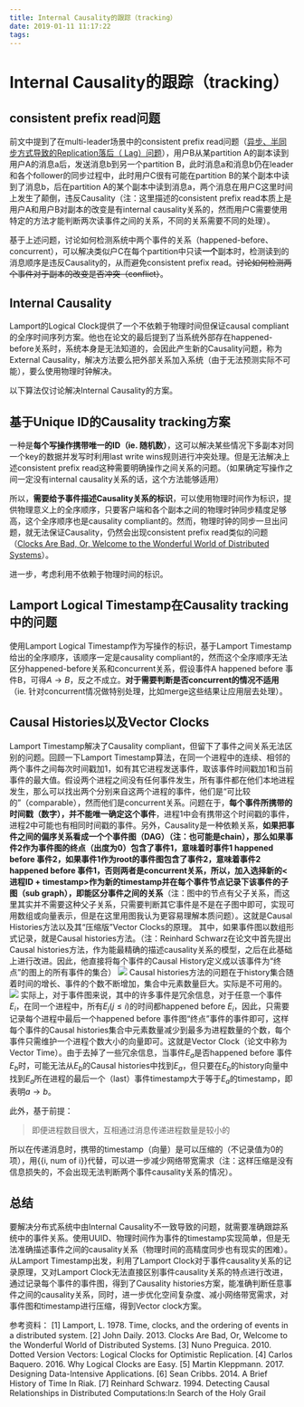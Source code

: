 ```yaml
---
title: Internal Causality的跟踪（tracking）
date: 2019-01-11 11:17:22
tags:
---
```

# Internal Causality的跟踪（tracking）

##  consistent prefix read问题
前文中提到了在multi-leader场景中的consistent prefix read问题（[异步、半同步方式导致的Replication落后（ Lag）问题](https://elsonlee.github.io/2019/01/09/replication/#%E5%BC%82%E6%AD%A5%E3%80%81%E5%8D%8A%E5%90%8C%E6%AD%A5%E6%96%B9%E5%BC%8F%E5%AF%BC%E8%87%B4%E7%9A%84Replication%E8%90%BD%E5%90%8E%EF%BC%88-Lag%EF%BC%89%E9%97%AE%E9%A2%98)），用户B从某partition A的副本读到用户A的消息a后，发送消息b到另一个partition B，此时消息a和消息b仍在leader和各个follower的同步过程中，此时用户C很有可能在partition B的某个副本中读到了消息b，后在partition A的某个副本中读到消息a，两个消息在用户C这里时间上发生了颠倒，违反Causality（注：这里描述的consistent prefix read本质上是用户A和用户B对副本的改变是有internal causality关系的，然而用户C需要使用特定的方法才能判断两次读事件之间的关系，不同的关系需要不同的处理）。

基于上述问题，讨论如何检测系统中两个事件的关系（happened-before、concurrent），可以解决类似户C在每个partition中只读**一个**副本时，检测读到的消息顺序是违反Causality的，从而避免consistent prefix read。~~讨论如何检测两个事件对于副本的改变是否冲突（conflict）~~。

##  Internal Causality
Lamport的Logical Clock提供了一个不依赖于物理时间但保证causal compliant的全序时间序列方案。他也在论文的最后提到了当系统外部存在happened-before关系时，系统本身是无法知道的，会因此产生新的Causality问题，称为External Causality，解决方法要么把外部关系加入系统（由于无法预测实际不可能），要么使用物理时钟解决。

以下算法仅讨论解决Internal Causality的方案。

##  基于Unique ID的Causality tracking方案
一种是**每个写操作携带唯一的ID（ie. 随机数）**，这可以解决某些情况下多副本对同一个key的数据并发写时利用last write wins规则进行冲突处理。但是无法解决上述consistent prefix read这种需要明确操作之间关系的问题。（如果确定写操作之间一定没有internal causality关系的话，这个方法能够适用）

所以，**需要给予事件描述Causality关系的标识**，可以使用物理时间作为标识，提供物理意义上的全序顺序，只要客户端和各个副本之间的物理时钟同步精度足够高，这个全序顺序也是causality compliant的。然而，物理时钟的同步一旦出问题，就无法保证Causality，仍然会出现consistent prefix read类似的问题（[Clocks Are Bad, Or, Welcome to the Wonderful World of Distributed Systems](http://basho.com/posts/technical/clocks-are-bad-or-welcome-to-distributed-systems/)）。

进一步，考虑利用不依赖于物理时间的标识。

##  Lamport Logical Timestamp在Causality tracking中的问题
使用Lamport Logical Timestamp作为写操作的标识，基于Lamport Timestamp给出的全序顺序，该顺序一定是causality compliant的，然而这个全序顺序无法区分happened-before关系和concurrent关系，假设事件A happened before 事件B，可得$A\rightarrow B$，反之不成立。**对于需要判断是否concurrent的情况不适用**（ie. 针对concurrent情况做特别处理，比如merge这些结果让应用层去处理）。 

##  Causal Histories以及Vector Clocks
Lamport Timestamp解决了Causality compliant，但留下了事件之间关系无法区别的问题。回顾一下Lamport Timestamp算法，在同一个进程中的连续、相邻的两个事件之间每次时间戳加1，如有其它进程发送事件，取该事件时间戳加1和当前事件的最大值。假设两个进程之间没有任何事件发生，所有事件都在他们本地进程发生，那么可以找出两个分别来自这两个进程的事件，他们是“可比较的”（comparable），然而他们是concurrent关系。问题在于，**每个事件所携带的时间戳（数字），并不能唯一确定这个事件**，进程1中会有携带这个时间戳的事件，进程2中可能也有相同时间戳的事件。另外，Causality是一种依赖关系，**如果把事件之间的偏序关系看成一个个事件图（DAG）（注：也可能是chain），那么如果事件2作为事件图的终点（出度为0）包含了事件1，意味着时事件1 happened before 事件2，如果事件1作为root的事件图包含了事件2，意味着事件2 happened before 事件1，否则两者是concurrent关系，所以，加入选择新的<进程ID + timestamp>作为新的timestamp并在每个事件节点记录下该事件的子图（sub graph），即能区分事件之间的关系**（注：图中的节点有父子关系，而这里其实并不需要这种父子关系，只需要判断其它事件是不是在子图中即可，实现可用数组或向量表示，但是在这里用图我认为更容易理解本质问题）。这就是Causal Histories方法以及其“压缩版”Vector Clocks的原理。
其中，如果事件图以数组形式记录，就是Causal histories方法。（注：Reinhard Schwarz在论文中首先提出Causal histories方法，作为能最精确的描述causality关系的模型，之后在此基础上进行改进。因此，他直接将每个事件的Causal History定义成以该事件为“终点”的图上的所有事件的集合）
![](causal-histories.PNG)
Causal histories方法的问题在于history集合随着时间的增长、事件的个数不断增加，集合中元素数量巨大。实际是不可用的。
![](vector-clocks.PNG)
实际上，对于事件图来说，其中的许多事件是冗余信息，对于任意一个事件$E_i$，在同一个进程中，所有$E_j(j\leq i)$的时间都happened before $E_i$，因此，只需要记录每个进程中最后一个happened before 事件图“终点”事件的事件即可，这样每个事件的Causal histories集合中元素数量减少到最多为进程数量的个数，每个事件只需维护一个进程个数大小的向量即可。这就是Vector Clock（论文中称为Vector Time）。由于去掉了一些冗余信息，当事件$E_a$是否happened before 事件$E_b$时，可能无法从$E_b$的Causal histories中找到$E_a$，但只要在$E_b$的history向量中找到$E_a$所在进程的最后一个（last）事件timestamp大于等于$E_a$的timestamp，即表明$a\rightarrow b$。

此外，基于前提：
>即便进程数目很大，互相通过消息传递进程数量是较小的

所以在传递消息时，携带的timestamp（向量）是可以压缩的（不记录值为0的项），用{{i, num of i}}代替，可以进一步减少网络带宽需求（注：这样压缩是没有信息损失的，不会出现无法判断两个事件causality关系的情况）。

##  总结
要解决分布式系统中由Internal Causality不一致导致的问题，就需要准确跟踪系统中的事件关系。使用UUID、物理时间作为事件的timestamp实现简单，但是无法准确描述事件之间的causality关系（物理时间的高精度同步也有现实的困难）。从Lamport Timestamp出发，利用了Lamport Clock对于事件causality关系的记录原理，又对Lamport Clock无法直接区别事件causality关系的特点进行改进，通过记录每个事件的事件图，得到了Causality histories方案，能准确判断任意事件之间的causality关系，同时，进一步优化空间复杂度、减小网络带宽需求，对事件图和timestamp进行压缩，得到Vector clock方案。

参考资料：
[1] Lamport, L. 1978. Time, clocks, and the ordering of events in a distributed system. 
[2] John Daily. 2013. Clocks Are Bad, Or, Welcome to the Wonderful World of Distributed Systems.
[3] Nuno Preguica. 2010. Dotted Version Vectors: Logical Clocks for Optimistic Replication.
[4] Carlos Baquero. 2016. Why Logical Clocks are Easy.
[5] Martin Kleppmann. 2017. Designing Data-Intensive Applications.
[6] Sean Cribbs. 2014. A Brief History of Time In Riak.
[7] Reinhard Schwarz. 1994. Detecting Causal Relationships in Distributed Computations:In Search of the Holy Grail
